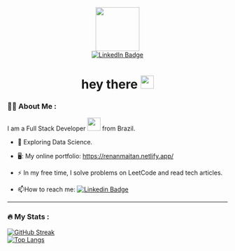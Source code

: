 <div id="header" align="center">
  <img src="https://media.giphy.com/media/M9gbBd9nbDrOTu1Mqx/giphy.gif" width="100"/>
  <div id="badges" align="center">
    <a href="https://www.linkedin.com/in/renanmaitan/">
      <img src="https://img.shields.io/badge/LinkedIn-blue?style=for-the-badge&logo=linkedin&logoColor=white" alt="LinkedIn Badge"/>
    </a>
  </div>
  <img src="https://komarev.com/ghpvc/?username=renanmaitan&style=flat-square&color=blue" alt=""/>
  <h1>
    hey there
    <img src="https://media.giphy.com/media/hvRJCLFzcasrR4ia7z/giphy.gif" width="30px"/>
  </h1>
</div>

### :man_technologist: About Me :
I am a Full Stack Developer <img src="https://media.giphy.com/media/WUlplcMpOCEmTGBtBW/giphy.gif" width="30"> from Brazil.

- :seedling: Exploring Data Science.

- 🖥️: My online portfolio: https://renanmaitan.netlify.app/

- :zap: In my free time, I solve problems on LeetCode and read tech articles.

- :mailbox:How to reach me: [![Linkedin Badge](https://img.shields.io/badge/-renanmaitan-blue?style=flat&logo=Linkedin&logoColor=white)](https://www.linkedin.com/in/renanmaitan/)

---

### :fire: My Stats :
<a href="https://git.io/streak-stats"><img src="https://github-readme-streak-stats.herokuapp.com?user=renanmaitan" alt="GitHub Streak" /></a>   
[![Top Langs](https://github-readme-stats.vercel.app/api/top-langs/?username=renanmaitan&layout=compact&theme=vision-friendly)](https://github.com/anuraghazra/github-readme-stats)   
<!--
![Anurag's GitHub stats](https://github-readme-stats.vercel.app/api?username=renanmaitan&show_icons=true&theme=radical)
**renanmaitan/renanmaitan** is a ✨ _special_ ✨ repository because its `README.md` (this file) appears on your GitHub profile.

Here are some ideas to get you started:

- 🔭 I’m currently working on ...
- 🌱 I’m currently learning ...
- 👯 I’m looking to collaborate on ...
- 🤔 I’m looking for help with ...
- 💬 Ask me about ...
- 📫 How to reach me: ...
- 😄 Pronouns: ...
- ⚡ Fun fact: ...
-->

